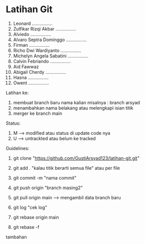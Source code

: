 # Latihan Git 

1. Leonard ................
2. Zulfikar Rizqi Akbar ................
3. Alviedo ................
4. Alvaro Septra Dominggo ................
5. Firman ................
6. Richo Dwi Wardiyanto ................
7. Michelyn Angela Sabatini ................
8. Calvin Febriando ................
9. Aid Fawwaz
10. Abigail Cherdy ................
12. Hasna ................
13. Owent ................

Latihan ke:
1. membuat branch baru nama kalian misalnya : branch arsyad
2. menambahkan nama belakang atau melengkapi isian titik
3. merger ke branch main

Status:
1. M --> modified atau status di update code nya
2. U --> untrackted atau belum ke tracked

Guidelines:
1. git clone "https://github.com/GustiArsyad123/latihan-git.git"

1. git add . "kalau titik berarti semua file" atau per file
2. git commit -m "nama commit"
3. git push origin "branch masing2"

1. git pull origin main --> mengambil data branch baru

1. git log "cek log"

1. git rebase origin main
2. git rebase -f

tambahan